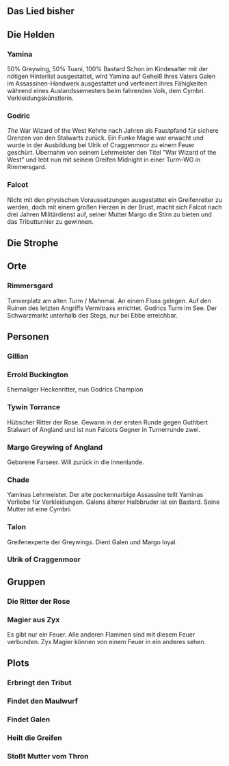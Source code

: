 ## Das Lied bisher

## Die Helden
### Yamina
50% Greywing, 50% Tuani, 100% Bastard
Schon im Kindesalter mit der nötigen Hinterlist ausgestattet, wird Yamina auf Geheiß
ihres Vaters Galen im Assassinen-Handwerk ausgestattet und verfeinert ihres
Fähigkeiten während eines Auslandssemesters beim fahrenden Volk, dem Cymbri.
Verkleidungskünstlerin.

### Godric
_The_ War Wizard of the West
Kehrte nach Jahren als Faustpfand für sichere Grenzen von den Stalwarts zurück.
Ein Funke Magie war erwacht und wurde in der Ausbildung bei Ulrik of Craggenmoor
zu einem Feuer geschürt. Übernahm von seinem Lehrmeister den Titel "War Wizard of the West"
und lebt nun mit seinem Greifen Midnight in einer Turm-WG in Rimmersgard.

### Falcot
Nicht mit den physischen Voraussetzungen ausgestattet ein Greifenreiter zu werden, doch mit einem großen Herzen in der Brust, macht sich Falcot nach drei Jahren Militärdienst auf, seiner Mutter Margo die Stirn zu bieten und das Tributturnier zu gewinnen.

## Die Strophe

## Orte
### Rimmersgard
Turnierplatz am alten Turm / Mahnmal. An einem Fluss gelegen. Auf den Ruinen des letzten Angriffs Vermitraxs errichtet. Godrics Turm im See. Der Schwarzmarkt unterhalb des Stegs, nur bei Ebbe erreichbar.

## Personen
### Gillian

### Errold Buckington
Ehemaliger Heckenritter, nun Godrics Champion

### Tywin Torrance
Hübscher Ritter der Rose. Gewann in der ersten Runde gegen Guthbert Stalwart of Angland und ist nun Falcots Gegner in Turnerrunde zwei.

### Margo Greywing of Angland
Geborene Farseer. Will zurück in die Innenlande.

### Chade
Yaminas Lehrmeister. Der alte pockennarbige Assassine teilt Yaminas Vorliebe für Verkleidungen. Galens älterer Halbbruder ist ein Bastard. Seine Mutter ist eine Cymbri.

### Talon
Greifenexperte der Greywings. Dient Galen und Margo loyal.

### Ulrik of Craggenmoor

## Gruppen
### Die Ritter der Rose

### Magier aus Zyx
Es gibt nur ein Feuer. Alle anderen Flammen sind mit diesem Feuer verbunden. Zyx Magier können von einem Feuer in ein anderes sehen.

## Plots
### Erbringt den Tribut

### Findet den Maulwurf

### Findet Galen

### Heilt die Greifen

### Stoßt Mutter vom Thron
